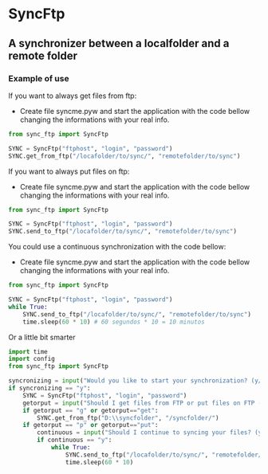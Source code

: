 # SyncFtp

## A synchronizer between a localfolder and a remote folder

### Example of use

If you want to always get files from ftp:

* Create file syncme.pyw and start the application with the code bellow changing the informations with your real info.

```python
from sync_ftp import SyncFtp

SYNC = SyncFtp("ftphost", "login", "password")
SYNC.get_from_ftp("/locafolder/to/sync/", "remotefolder/to/sync")
```

If you want to always put files on ftp:

* Create file syncme.pyw and start the application with the code bellow changing the informations with your real info.

```python
from sync_ftp import SyncFtp

SYNC = SyncFtp("ftphost", "login", "password")
SYNC.send_to_ftp("/locafolder/to/sync/", "remotefolder/to/sync")
```

You could use a continuous synchronization with the code bellow:

* Create file syncme.pyw and start the application with the code bellow changing the informations with your real info.

```python
from sync_ftp import SyncFtp

SYNC = SyncFtp("ftphost", "login", "password")
while True:
    SYNC.send_to_ftp("/locafolder/to/sync/", "remotefolder/to/sync")
    time.sleep(60 * 10) # 60 segundos * 10 = 10 minutos
```

Or a little bit smarter

```python
import time
import config
from sync_ftp import SyncFtp

syncronizing = input("Would you like to start your synchronization? (y/n): ")
if syncronizing == "y":
    SYNC = SyncFtp("ftphost", "login", "password")
    getorput = input("Should I get files from FTP or put files on FTP (g/p): ")
    if getorput == "g" or getorput=="get":
        SYNC.get_from_ftp("D:\\syncfolder", "/syncfolder/")
    if getorput == "p" or getorput=="put":
        continuous = input("Should I continue to syncing your files? (y/n): ")
        if continuous == "y":
            while True:
                SYNC.send_to_ftp("/locafolder/to/sync/", "remotefolder/to/sync")
                time.sleep(60 * 10)

```
